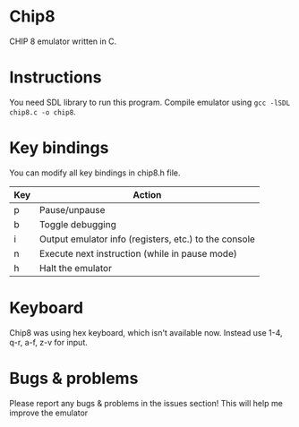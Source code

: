 Chip8
=====

CHIP 8 emulator written in C.

Instructions
============
You need SDL library to run this program. Compile emulator using `gcc -lSDL chip8.c -o chip8`.

Key bindings
============
You can modify all key bindings in chip8.h file.

Key | Action
----|-------
p   | Pause/unpause
b   | Toggle debugging
i   | Output emulator info (registers, etc.) to the console
n   | Execute next instruction (while in pause mode)
h   | Halt the emulator

Keyboard
========
Chip8 was using hex keyboard, which isn't available now. Instead use 1-4, q-r, a-f, z-v for input.

Bugs & problems
===============
Please report any bugs & problems in the issues section! This will help me improve the emulator
